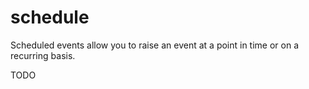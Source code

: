# schedule

Scheduled events allow you to raise an event at a point in time or on a recurring basis.

TODO

